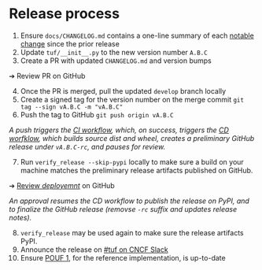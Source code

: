 # Release process

1. Ensure `docs/CHANGELOG.md` contains a one-line summary of each [notable
  change](https://keepachangelog.com/) since the prior release
2. Update `tuf/__init__.py` to the new version number `A.B.C`
3. Create a PR with updated `CHANGELOG.md` and version bumps

&#10132; Review PR on GitHub

4. Once the PR is merged, pull the updated `develop` branch locally
5. Create a signed tag for the version number on the merge commit
  `git tag --sign vA.B.C -m "vA.B.C"`
6. Push the tag to GitHub `git push origin vA.B.C`

  *A push triggers the [CI workflow](.github/workfows/ci.yml), which, on success, triggers
  the [CD worfklow](.github/workfows/cd.yml), which builds source dist and wheel,
  creates a preliminary GitHub release under `vA.B.C-rc`, and pauses for review.*

7. Run `verify_release --skip-pypi` locally to make sure a build on your machine matches
  the preliminary release artifacts published on GitHub.

&#10132; [Review *deployemnt*](https://docs.github.com/en/actions/managing-workflow-runs/reviewing-deployments) on GitHub

  *An approval resumes the CD workflow to publish the release on PyPI, and to finalize the
  GitHub release (removse `-rc` suffix and updates release notes).*

8. `verify_release` may be used again to make sure the release artifacts PyPI.
9. Announce the release on [#tuf on CNCF Slack](https://cloud-native.slack.com/archives/C8NMD3QJ3)
10. Ensure [POUF 1](https://github.com/theupdateframework/taps/blob/master/POUFs/reference-POUF/pouf1.md), for the reference implementation, is up-to-date
